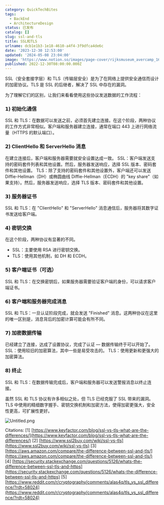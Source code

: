 ```yaml
---
category: QuickTechBites
tags:
  - BackEnd
  - ArchitectureDesign
status: 已发布
catalog: []
slug: ssl-and-tls
title: SSL和TLS
urlname: dcb1e1b3-1e18-4610-a4f4-3f9dfca4de6c
date: '2023-12-30 12:53:00'
updated: '2024-05-08 23:04:00'
image: 'https://www.notion.so/images/page-cover/rijksmuseum_avercamp_1620.jpg'
published: 2022-12-30T08:00:00.000Z
---
```


SSL（安全套接字层）和 TLS（传输层安全）是为了在网络上提供安全通信而设计的加密协议。TLS 是 SSL 的后继者，解决了 SSL 中存在的漏洞。


为了理解它们的区别，让我们来看看使用这些协议发送数据的工作流程：


### 𝟭) 初始化通信


SSL 和 TLS：在数据可以发送之前，必须首先建立连接。在这个阶段，两种协议的工作方式非常相似。客户端和服务器建立连接，通常在端口 443 上进行网络流量（HTTPS 的默认端口）。


### 𝟮) ClientHello 和 ServerHello 消息


在建立连接后，客户端和服务器需要就安全设置达成一致。
SSL：客户端发送支持的密码套件列表和其他设置。然后，服务器发送响应，选择 SSL 版本、密码套件和其他设置。
TLS：除了支持的密码套件和其他设置外，客户端还可以发送 Diffie-Hellman（DH）或椭圆曲线 Diffie-Hellman（ECDH）的 "key share"（如果支持）。然后，服务器发送响应，选择 TLS 版本、密码套件和其他设置。


### 𝟯) 服务器证书


SSL 和 TLS：在 "ClientHello" 和 "ServerHello" 消息通信后，服务器将其数字证书发送给客户端。


### 𝟰) 密钥交换


在这个阶段，两种协议有显著的不同。
- SSL：主要使用 RSA 进行密钥交换。
- TLS：使用其他机制，如 DH 和 ECDH。


### 𝟱) 客户端证书（可选）


SSL 和 TLS：在交换密钥后，如果服务器需要验证客户端的身份，可以请求客户端证书。


### 𝟲) 客户端和服务器完成消息


SSL 和 TLS：一旦认证阶段完成，就会发送 "Finished" 消息。这两种协议在这里的唯一区别是，消息背后的加密计算可能会有所不同。


### 𝟳) 加密数据传输


已经建立了连接，达成了设置协议，完成了认证 — 数据传输终于可以开始了。
SSL：使用较旧的加密算法，其中一些是易受攻击的。
TLS：使用更新和更强大的加密算法。


### 𝟴) 终止


SSL 和 TLS：在数据传输完成后，客户端和服务器可以发送警报消息以终止连接。


虽然 SSL 和 TLS 协议有许多相似之处，但 TLS 已经克服了 SSL 带来的漏洞。TLS 中使用的精细数字握手、密钥交换机制和加密方法，使得加密更强大，安全性更高，可扩展性更好。


![Untitled.png](https://prod-files-secure.s3.us-west-2.amazonaws.com/5d24fe63-e567-4804-86f9-9fdc62e13082/8ff987c5-7f31-4b50-83f5-c69ee7578c4a/Untitled.png?X-Amz-Algorithm=AWS4-HMAC-SHA256&X-Amz-Content-Sha256=UNSIGNED-PAYLOAD&X-Amz-Credential=ASIAZI2LB466XZPW7MNN%2F20250130%2Fus-west-2%2Fs3%2Faws4_request&X-Amz-Date=20250130T213258Z&X-Amz-Expires=3600&X-Amz-Security-Token=IQoJb3JpZ2luX2VjEKX%2F%2F%2F%2F%2F%2F%2F%2F%2F%2FwEaCXVzLXdlc3QtMiJIMEYCIQDpEd58H6ECyOkZV32DC6%2FdQBGxIW1Iwral6xOk0po7ywIhAOKMpft4iKmXeWG128EQi43OmXlGRQas%2Fo2o56kn1vRQKogECK7%2F%2F%2F%2F%2F%2F%2F%2F%2F%2FwEQABoMNjM3NDIzMTgzODA1Igw1Xrb5MC3lut9qvCcq3APQJqWXZ1DjDMfPSJpk0CV6uQV%2Bq5cmYkB483q24DmLgXjFtCesrM9ZV9mRipVbpKMxhEXOtPoKEzOcaKlODeWdqVyh%2BUwsQqOKfLRPBSFPi%2FXMXmOdAe3HnNtir3Nvh59monT705dgKTWhyU2%2FHXNMiF4G844t3O5nJQf%2FFeLdKaqNKlWdvJsLwa5BKY4YL1LxjmuTE8NzmPkt6ZfgyFhzgcdjdssR6mlwXyZ%2B7zxylXTRBqGKEI5YNWzecjCTIXvl7kKDYEutmI53ctbPkfWmRKCX09qWmA0Fi4x43Pw%2FDvk3uU60QBiTwXNcgs4039eqtr3IkGz7HZemSKrKsOrdUPe0WtjIpTUeQg0X%2BE3o8ackvDKhx8agPaZhyMAZSWpr7s7HLcb36qprzbNdAsWPdvvrjVAjKkgrdqiOzkTC%2FySH4H74SyzK9dp30raD%2BwlckBUUDFnZnR%2BtVWoKzlOBxwO0OvkH6Tkcs5pigwPWhVehPtzqRS8M6MgoRk7DCVDPPgoyimkhik%2FxU01%2BlX5UxDKPmPzA%2BH6bwoSGcLC0Ke7XUW8V5YYm7A%2ByOqKml3kRzW1Ff7fN3CfS1%2Bl4r6FIqiR3DblG6AWC3%2BKkNFcsAkiJaZ20RMOdGCyjNzCmxe%2B8BjqkAdmqTT6urcO7faPPbqc5zcifPhAk29gu2wH6bf6EKhxRDjYgob77yT5TU9AC4eIKT6bVfW7FQWVJq0yoJzGDPs%2BRxpevmvxLmN9kMrIn80icE6ZcllvwJPFL3DIpmGJDPtbiPwaWx7B03zkOCiu24tK%2FbaFT13mcmAjBpiwSjONsPyVYaoXwQ49T2OiyU%2BOAcLX0uV29NdVb418PSJXkCVdwyc5%2B&X-Amz-Signature=ab757494a9e951f83dd629aacc2dd4c9e94e169079b48d1a730528cf32cd4929&X-Amz-SignedHeaders=host&x-id=GetObject)


Citations:
[1] [https://www.keyfactor.com/blog/ssl-vs-tls-what-are-the-differences/](https://www.keyfactor.com/blog/ssl-vs-tls-what-are-the-differences/)
[2] [https://www.ssl2buy.com/wiki/ssl-vs-tls](https://www.ssl2buy.com/wiki/ssl-vs-tls)
[3] [https://aws.amazon.com/compare/the-difference-between-ssl-and-tls/](https://aws.amazon.com/compare/the-difference-between-ssl-and-tls/)
[4] [https://security.stackexchange.com/questions/5126/whats-the-difference-between-ssl-tls-and-https](https://security.stackexchange.com/questions/5126/whats-the-difference-between-ssl-tls-and-https)
[5] [https://www.reddit.com/r/cryptography/comments/alas4q/tls_vs_ssl_difference/?rdt=58024](https://www.reddit.com/r/cryptography/comments/alas4q/tls_vs_ssl_difference/?rdt=58024)

